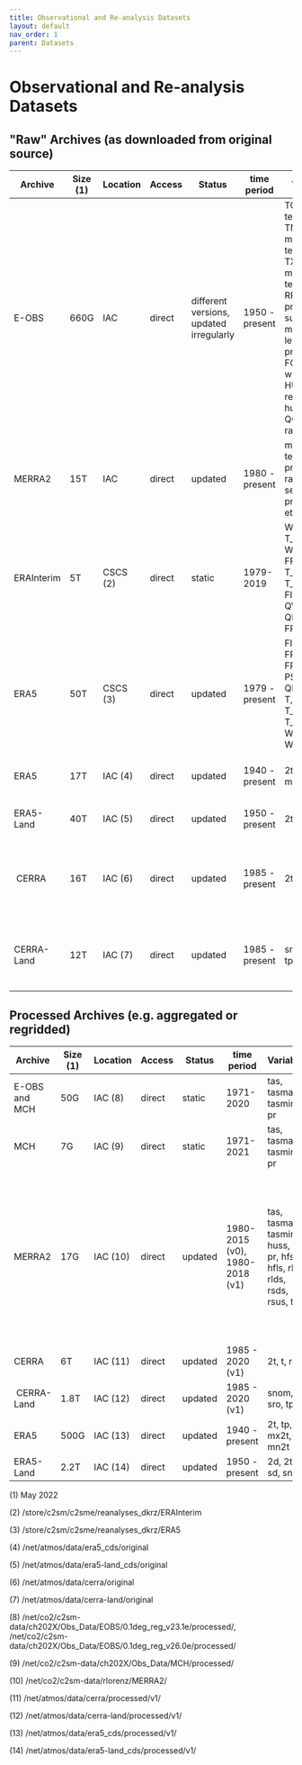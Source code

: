 ```yaml
---
title: Observational and Re-analysis Datasets
layout: default
nav_order: 1
parent: Datasets
---
```


# Observational and Re-analysis Datasets

## "Raw" Archives (as downloaded from original source) 	  	  	  	  	  	  	  	  	 

| Archive 	 | Size (1) |	Location |	Access 	| Status 	                                | time period 	 | Variables 	| Temporal Resolution 	| Spatial Resolution 	| more information |
| -----------|----------|----------|----------|-----------------------------------------|----------------|-------------|-----------------------|---------------------|-------------------|
| E-OBS 	   |  660G 	  | IAC 	   | direct 	| different versions, updated irregularly | 1950 - present | TG: mean temperature, TN: minimum temperature, TX: maximum temperature, RR: precipitation sum, PP: mean sea level pressure, FG: mean wind speed, HU: mean relative humidity, QQ: global radiation |	daily |	0.1° and 0.25° |	https://www.ecad.eu/download/ensembles/download.php https://cds.climate.copernicus.eu/cdsapp#!/dataset/insitu-gridded-observations-europe?tab=overview |
| MERRA2 	   | 15T      |	IAC      | direct   |	updated |	1980 - present |	many, temperature, precipitation, radiation, sea level pressure etc. | hourly, sst monthly | 	0.5 lat x 0.625 lon (~50km) |	https://gmao.gsfc.nasa.gov/reanalysis/MERRA-2/ https://climatedataguide.ucar.edu/climate-data/nasas-merra2-reanalysis
| ERAInterim | 5T       | CSCS (2) | direct   |	static |	1979-2019      |	W_SO_REL, T_SO, W_SNOW, FR_LAND, T_SKIN, T_SNOW, FIS, T, U, V, QV, PS, QC, QI, FR_SEA_ICE |	6-hourly |	0.7° x 0.7° (80 km) 	global
| ERA5       | 50T      |	CSCS (3) | direct   | updated |1979 - present  |	FIS, FR_LAND, FR_SEA_ICE, PS, QC, QI, QR, QS, QV, T, T_SKIN, T_SNOW, T_SO, U, V, W_SNOW, W_SO_REL |	hourly |	0.28125° x 0.28125° (31 km) 	List of additional ERA-5 datasets
| ERA5       | 17T      |	IAC (4)  |	direct  |	updated |	1940 - present |	2t, tp, 10si, mn2t, mx2t |	monthly, hourly (variable dependent)| 0.25° x 0.25° |	https://cds.climate.copernicus.eu/cdsapp#!/dataset/reanalysis-era5-single-levels-monthly-means?tab=overview, https://cds.climate.copernicus.eu/cdsapp#!/dataset/reanalysis-era5-single-levels?tab=overview, need to delete original data after processing because of size |
| ERA5-Land  | 40T      |	IAC (5)  |	direct  |	updated |	1950 - present |	2t, snom |	hourly (variable dependent) |	0.1° x 0.1° | 	https://cds.climate.copernicus.eu/cdsapp#!/dataset/reanalysis-era5-land?tab=form, need to delete original data after processing because of size |
| CERRA      | 16T      |	IAC (6)  |	direct  |	updated |	1985 - present |	2t, t, r, ... | 	3-hourly | 	5x5km |	sub-daily regional reanalysis data for Europe, https://cds.climate.copernicus.eu/cdsapp#!/dataset/reanalysis-cerra-single-levels?tab=overview Wishlist: https://docs.google.com/document/d/1YtIabO5PMTsD_i_PqycmzIbrOYigNmuublt_i6FKrhY/edit#heading=h.brsa23yzcugp, download status: https://docs.google.com/spreadsheets/d/1xfM4TZCGXZm4M4VLQW3XPyAk6IX9vjlwj_p6ymX4aDU/edit#gid=0, space constraints prevent us from keeping all the 3-hourly data which have been processed into daily data, see sheet on download process |
| CERRA-Land | 12T      | IAC (7)  | direct   |	updated |	1985 - present |	snom, sro, tp, ... |	3-hourly |	5x5km |	https://cds.climate.copernicus.eu/cdsapp#!/dataset/reanalysis-cerra-land?tab=overview, Wishlist: https://docs.google.com/document/d/1YtIabO5PMTsD_i_PqycmzIbrOYigNmuublt_i6FKrhY/edit#heading=h.brsa23yzcugp, download status: https://docs.google.com/spreadsheets/d/1e58ps_yBmxUG0jvL8ZmNNr7Zz_UXuqIZsz4MdRAzvbM/edit#gid=0, space constraints prevent us from keeping all the 3-hourly data which have been processed into daily data, see sheet on download process |

## Processed Archives (e.g. aggregated or regridded) 	 

| Archive 	 | Size (1) |	Location |	Access | Status  | time period 	 | Variables 	              | Temporal Resolution | Spatial Resolution 	| more information |
| -----------|----------|----------|---------|---------|---------------|--------------------------|---------------------|---------------------|-------------------|
| E-OBS and MCH |	50G 	| IAC (8)  |	direct |	static |	1971-2020    |	tas, tasmax, tasmin, pr |	daily               |	0.11°               |	E-OBS (v23.1e and v26.0e) data with higher resolution MCH data over Switzerland (prepared for CH2025) |
| MCH 	     | 7G       |	IAC (9)  |	direct |	static |	1971-2021 	 | tas, tasmax, tasmin, pr  |	daily               |	~2km                |	gridded observational data from MeteoSwiss over Switzerland |
| MERRA2     |	17G     |	IAC (10) |	direct | updated | 1980-2015 (v0), 1980-2018 (v1) |	tas, tasmax, tasmin, huss, psl, pr, hfss, hfls, rlus, rlds, rsds, rsus, tos |	daily, monthly |	2.5 lat x 2.5 lon (same as cmip6-ng) 	files are consistent with cmip-ng archives, no time period is indicated in filenames |
| CERRA 	   |6T 	      | IAC (11) |	direct | updated | 1985 - 2020 (v1) |	2t, t, r, ...       |	daily, monthly      |	5x5km 	            | sub-daily regional reanalysis data for Europe, https://cds.climate.copernicus.eu/cdsapp#!/dataset/reanalysis-cerra-single-levels?tab=overview, https://docs.google.com/spreadsheets/d/1xfM4TZCGXZm4M4VLQW3XPyAk6IX9vjlwj_p6ymX4aDU/edit#gid=0 |
| CERRA-Land |	1.8T    |	IAC (12) |	direct | updated | 1985 - 2020 (v1) |	snom, sro, tp, ...  |	daily, monthly      |	5x5km 	| https://cds.climate.copernicus.eu/cdsapp#!/dataset/reanalysis-cerra-land?tab=overview, https://docs.google.com/spreadsheets/d/1e58ps_yBmxUG0jvL8ZmNNr7Zz_UXuqIZsz4MdRAzvbM/edit#gid=0 |
| ERA5 	     | 500G     |	IAC (13) | 	direct | updated | 1940 - present |	2t, tp, mx2t, mn2t |	daily, monthly |	0.25° x 0.25° |	https://cds.climate.copernicus.eu/cdsapp#!/dataset/reanalysis-era5-single-levels?tab=overview |
| ERA5-Land  |	2.2T    |	IAC (14) |	direct | updated | 1950 - present |	2d, 2t, sd, snom |	daily, monthly |	0.1° x 0.1° |	https://cds.climate.copernicus.eu/cdsapp#!/dataset/reanalysis-era5-land?tab=form |

(1) May 2022

(2) /store/c2sm/c2sme/reanalyses_dkrz/ERAInterim

(3) /store/c2sm/c2sme/reanalyses_dkrz/ERA5

(4) /net/atmos/data/era5_cds/original

(5) /net/atmos/data/era5-land_cds/original

(6) /net/atmos/data/cerra/original

(7) /net/atmos/data/cerra-land/original

(8) /net/co2/c2sm-data/ch202X/Obs_Data/EOBS/0.1deg_reg_v23.1e/processed/, /net/co2/c2sm-data/ch202X/Obs_Data/EOBS/0.1deg_reg_v26.0e/processed/

(9) /net/co2/c2sm-data/ch202X/Obs_Data/MCH/processed/

(10) /net/co2/c2sm-data/rlorenz/MERRA2/

(11) /net/atmos/data/cerra/processed/v1/

(12) /net/atmos/data/cerra-land/processed/v1/

(13) /net/atmos/data/era5_cds/processed/v1/

(14) /net/atmos/data/era5-land_cds/processed/v1/
